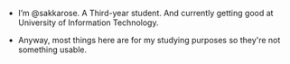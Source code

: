 - I’m @sakkarose. A Third-year student. And currently getting good at University of Information Technology.

- Anyway, most things here are for my studying purposes so they're not something usable.
